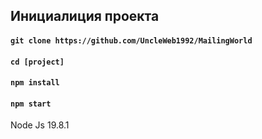 ## Инициалиция проекта

#### `git clone https://github.com/UncleWeb1992/MailingWorld`

#### `cd [project]`

#### `npm install`

#### `npm start`

Node Js 19.8.1
